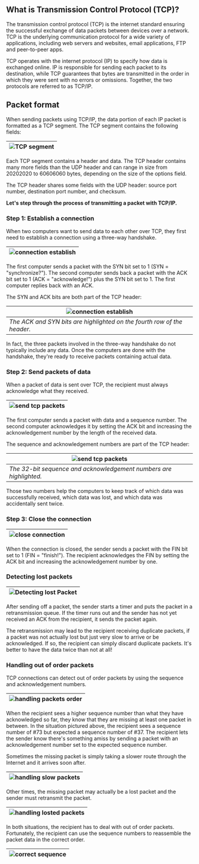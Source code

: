 ## What is Transmission Control Protocol (TCP)?

The transmission control protocol (TCP) is the internet standard ensuring the successful exchange of data packets between devices over a network. TCP is the underlying communication protocol for a wide variety of applications, including web servers and websites, email applications, FTP and peer-to-peer apps.

TCP operates with the internet protocol (IP) to specify how data is exchanged online. IP is responsible for sending each packet to its destination, while TCP guarantees that bytes are transmitted in the order in which they were sent with no errors or omissions. Together, the two protocols are referred to as TCP/IP.

## Packet format

When sending packets using TCP/IP, the data portion of each IP packet is formatted as a TCP segment. The TCP segment contains the following fields:

| ![TCP segment](https://cdn.kastatic.org/ka-perseus-images/e5fdf560fdb40a1c0b3c3ce96f570e5f00fff161.svg) |
| --- |

Each TCP segment contains a header and data. The TCP header contains many more fields than the UDP header and can range in size from 20202020 to 60606060 bytes, depending on the size of the options field.

The TCP header shares some fields with the UDP header: source port number, destination port number, and checksum.

**Let's step through the process of transmitting a packet with TCP/IP.**

### Step 1: Establish a connection

When two computers want to send data to each other over TCP, they first need to establish a connection using a three-way handshake.

| ![connection establish](https://cdn.kastatic.org/ka-perseus-images/d09f9d37ff2a2deb21a8822f8c99ba6b86319f0b.svg) |
| --- |

The first computer sends a packet with the SYN bit set to 1 (SYN = "synchronize?"). The second computer sends back a packet with the ACK bit set to 1 (ACK = "acknowledge!") plus the SYN bit set to 1. The first computer replies back with an ACK.

The SYN and ACK bits are both part of the TCP header:

| ![connection establish](https://cdn.kastatic.org/ka-perseus-images/9a4a79816965be53e1071cf6b0e2991cb4d170ca.svg) |
| --- |
| *The ACK and SYN bits are highlighted on the fourth row of the header.* |

In fact, the three packets involved in the three-way handshake do not typically include any data. Once the computers are done with the handshake, they're ready to receive packets containing actual data.

### Step 2: Send packets of data

When a packet of data is sent over TCP, the recipient must always acknowledge what they received.

| ![send tcp packets](https://cdn.kastatic.org/ka-perseus-images/2cfc6b88b3b5c3a27386503d347524c2065a57d9.svg) |
| --- |

The first computer sends a packet with data and a sequence number. The second computer acknowledges it by setting the ACK bit and increasing the acknowledgement number by the length of the received data.

The sequence and acknowledgement numbers are part of the TCP header:

| ![send tcp packets](https://cdn.kastatic.org/ka-perseus-images/ec71832edb1f2ff1d2ad12da494033ce2b25aafa.svg) |
| --- |
| *The 32-bit sequence and acknowledgement numbers are highlighted.* |

Those two numbers help the computers to keep track of which data was successfully received, which data was lost, and which data was accidentally sent twice.

### Step 3: Close the connection

| ![close connection](https://cdn.kastatic.org/ka-perseus-images/f158ea181534ee675d0928fa657897cefc04359e.svg) |
| --- |

When the connection is closed, the sender sends a packet with the FIN bit set to 1 (FIN = "finish!"). The recipient acknowledges the FIN by setting the ACK bit and increasing the acknowledgement number by one.

### Detecting lost packets

| ![Detecting lost Packet](https://cdn.kastatic.org/ka-perseus-images/b1017461d232cd46fa5b445f80e75568bf31c57c.svg) |
| --- |

After sending off a packet, the sender starts a timer and puts the packet in a retransmission queue. If the timer runs out and the sender has not yet received an ACK from the recipient, it sends the packet again.

The retransmission may lead to the recipient receiving duplicate packets, if a packet was not actually lost but just very slow to arrive or be acknowledged. If so, the recipient can simply discard duplicate packets. It's better to have the data twice than not at all!

### Handling out of order packets

TCP connections can detect out of order packets by using the sequence and acknowledgement numbers.

| ![handling packets order](https://cdn.kastatic.org/ka-perseus-images/27f4fa1915c98689623e0ee224416c5290afc65a.svg) |
| --- |

When the recipient sees a higher sequence number than what they have acknowledged so far, they know that they are missing at least one packet in between. In the situation pictured above, the recipient sees a sequence number of #73 but expected a sequence number of #37. The recipient lets the sender know there's something amiss by sending a packet with an acknowledgement number set to the expected sequence number.

Sometimes the missing packet is simply taking a slower route through the Internet and it arrives soon after.

| ![handling slow packets ](https://cdn.kastatic.org/ka-perseus-images/c96ec5ae0784f98e14d7a1c45b0dc65203b6bf48.svg) |
| --- |

Other times, the missing packet may actually be a lost packet and the sender must retransmit the packet.

| ![handling losted packets ](https://cdn.kastatic.org/ka-perseus-images/bdeaf7f92aa9f48d5d103888a63a34704b755104.svg) |
| --- |

In both situations, the recipient has to deal with out of order packets. Fortunately, the recipient can use the sequence numbers to reassemble the packet data in the correct order.

| ![correct sequence](https://cdn.kastatic.org/ka-perseus-images/5fbe9cbfb51c95ad73beb2c536749908a8057889.svg) |
| --- |